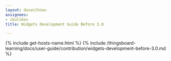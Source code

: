 ```yaml
---
layout: docwithnav
assignees:
- ikulikov
title: Widgets Development Guide Before 3.0

---
```


{% include get-hosts-name.html %}
{% include /thingsboard-learning/docs/user-guide/contribution/widgets-development-before-3.0.md %}